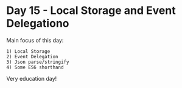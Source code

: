 # Day 15 - Local Storage and Event Delegationo

Main focus of this day:
    
    1) Local Storage
    2) Event Delegation
    3) Json parse/stringify
    4) Some ES6 shorthand

Very education day!